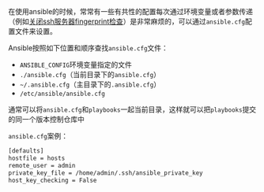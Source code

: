 在使用ansible的时候，常常有一些有共性的配置每次通过环境变量或者参数传递（例如[关闭ssh服务器fingerprint检查](host_key_checking_false.md)）是非常麻烦的，可以通过`ansible.cfg`配置文件来设置。

Ansible按照如下位置和顺序查找`ansible.cfg`文件：

* `ANSIBLE_CONFIG`环境变量指定的文件
* `./ansible.cfg`（当前目录下的`ansible.cfg`）
* `~/.ansible.cfg`（主目录下的`.ansible.cfg`）
* `/etc/ansible/ansible.cfg`

通常可以将`ansible.cfg`和`playbooks`一起当前目录，这样就可以把`playbooks`提交的同一个版本控制仓库中

`ansible.cfg`案例：

```bash
[defaults]
hostfile = hosts
remote_user = admin
private_key_file = /home/admin/.ssh/ansible_private_key
host_key_checking = False
```